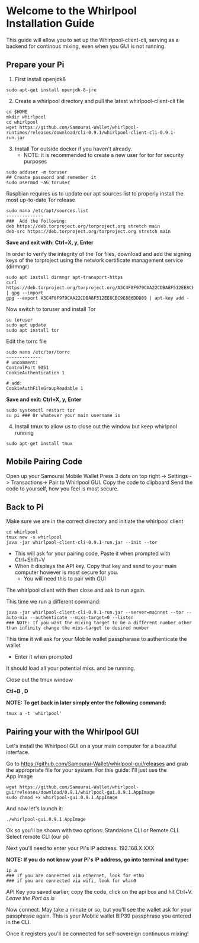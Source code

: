 # Welcome to the Whirlpool Installation Guide
This guide will allow you to set up the Whirlpool-client-cli, serving as a backend for continous mixing, even when you GUI is not running.

## Prepare your Pi
   1. First install openjdk8

```
sudo apt-get install openjdk-8-jre
```

   2. Create a whirlpool directory and pull the latest whirlpool-client-cli file

```
cd $HOME
mkdir whirlpool
cd whirlpool
wget https://github.com/Samourai-Wallet/whirlpool-runtimes/releases/download/cli-0.9.1/whirlpool-client-cli-0.9.1-run.jar
```

   3. Install Tor outside docker if you haven't already.
      - NOTE: it is recommended to create a new user for tor for security purposes

```
sudo adduser -m toruser
## Create password and remember it
sudo usermod -aG toruser
```

Raspbian requires us to update our apt sources list to properly install the most up-to-date Tor release

```
sudo nano /etc/apt/sources.list
--------------
###  Add the following:
deb https://deb.torproject.org/torproject.org stretch main
deb-src https://deb.torproject.org/torproject.org stretch main
```

**Save and exit with: Ctrl+X, y, Enter**

In order to verify the integrity of the Tor files, download and add the signing keys of the torproject using the network certificate management service (dirmngr)

```
sudo apt install dirmngr apt-transport-https
curl https://deb.torproject.org/torproject.org/A3C4F0F979CAA22CDBA8F512EE8CBC9E886DDD89.asc | gpg --import
gpg --export A3C4F0F979CAA22CDBA8F512EE8CBC9E886DDD89 | apt-key add -
```

Now switch to toruser and install Tor

```
su toruser
sudo apt update
sudo apt install tor
```

Edit the torrc file

```
sudo nano /etc/tor/torrc
-------------
# uncomment:
ControlPort 9051
CookieAuthentication 1

# add:
CookieAuthFileGroupReadable 1
```

**Save and exit: Ctrl+X, y, Enter**

```
sudo systemctl restart tor
su pi ### Or whatever your main username is
```

   4. Install tmux to allow us to close out the window but keep whirlpool running

```
sudo apt-get install tmux
````

## Mobile Pairing Code

Open up your Samourai Mobile Wallet
Press 3 dots on top right -> Settings -> Transactions-> Pair to Whirlpool GUI. Copy the code to clipboard
Send the code to yourself, how you feel is most secure.

## Back to Pi

Make sure we are in the correct directory and initiate the whirlpool client

```
cd whirlpool
tmux new -s whirlpool
java -jar whirlpool-client-cli-0.9.1-run.jar --init --tor
```
   - This will ask for your pairing code, Paste it when prompted with Ctrl+Shift+V
   - When it displays the API key. Copy that key and send to your main computer however is most secure for you. 
      - You will need this to pair with GUI

The whirlpool client with then close and ask to run again.

This time we run a different command:

```
java -jar whirlpool-client-cli-0.9.1-run.jar --server=mainnet --tor --auto-mix --authenticate --mixs-target=0 --listen
### NOTE: If you want the mixing target to be a different number other than infinity change the mixs-target to desired number
```

This time it will ask for your Mobile wallet passpharase to authenticate the wallet
   - Enter it when prompted

It should load all your potential mixs. and be running.

Close out the tmux window

**Ctl+B , D**

**NOTE: To get back in later simply enter the following command:**

```
tmux a -t 'whirlpool'
```

## Pairing your with the Whirlpool GUI

Let's install the Whirlpool GUI on a your main computer for a beautiful interface.

Go to https://github.com/Samourai-Wallet/whirlpool-gui/releases and grab the appropriate file for your system. For this guide: I'll just use the App.Image

```
wget https://github.com/Samourai-Wallet/whirlpool-gui/releases/download/0.9.1/whirlpool-gui.0.9.1.AppImage
sudo chmod +x whirlpool-gui.0.9.1.AppImage
```

And now let's launch it:

```
./whirlpool-gui.0.9.1.AppImage
```

Ok so you'll be shown with two options: Standalone CLI or Remote CLI. Select remote CLI (our pi)

Next you'll need to enter your Pi's IP address: 192.168.X.XXX 

**NOTE: If you do not know your Pi's IP address, go into terminal and type:**

```
ip a
### if you are connected via ethernet, look for eth0 
### if you are connected via wifi, look for wlan0 
```

API Key you saved earlier, copy the code, click on the api box and hit Ctrl+V. 
_Leave the Port as is_

Now connect. May take a minute or so, but you'll see the wallet ask for your passphrase again. This is your Mobile wallet BIP39 
passphrase you entered in the CLI. 

Once it registers you'll be connected for self-sovereign continuous mixing!
